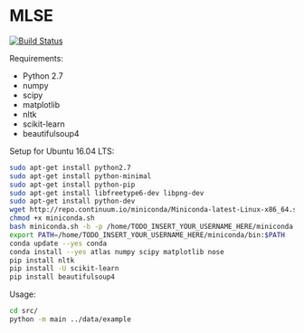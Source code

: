 # MLSE
[![Build Status](https://travis-ci.com/rsamer/MLSE.svg?token=FAdLEvwwnf8nbptujfqf&branch=master)](https://travis-ci.com/rsamer/MLSE)

Requirements:
- Python 2.7
- numpy
- scipy
- matplotlib
- nltk
- scikit-learn
- beautifulsoup4

Setup for Ubuntu 16.04 LTS:
```sh
sudo apt-get install python2.7
sudo apt-get install python-minimal
sudo apt-get install python-pip
sudo apt-get install libfreetype6-dev libpng-dev
sudo apt-get install python-dev
wget http://repo.continuum.io/miniconda/Miniconda-latest-Linux-x86_64.sh -O miniconda.sh
chmod +x miniconda.sh
bash miniconda.sh -b -p /home/TODO_INSERT_YOUR_USERNAME_HERE/miniconda
export PATH=/home/TODO_INSERT_YOUR_USERNAME_HERE/miniconda/bin:$PATH
conda update --yes conda
conda install --yes atlas numpy scipy matplotlib nose
pip install nltk
pip install -U scikit-learn
pip install beautifulsoup4
```

Usage:
```sh
cd src/
python -m main ../data/example
```
